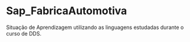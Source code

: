 # Sap_FabricaAutomotiva
Situação de Aprendizagem utilizando as linguagens estudadas durante o curso de DDS.
